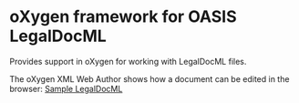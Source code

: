 # oXygen framework for OASIS LegalDocML

Provides support in oXygen for working with LegalDocML files.

The oXygen XML Web Author shows how a document can be edited in the browser: 
[Sample LegalDocML](https://www.oxygenxml.com/webapp-demo-aws/app/oxygen.html?url=github%3A%2F%2FgetFileContent%2Foxygenxml%2FlegalDocML%2Fmaster%2Fframeworks%2Flegaldocml%2Fsamples%2Feu_COM%282013%290619_EN-8.xml&tags-mode=no-tags)

